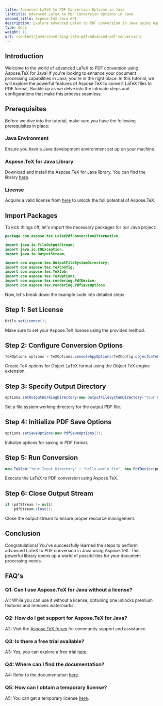 ```yaml
---
title: Advanced LaTeX to PDF Conversion Options in Java
linktitle: Advanced LaTeX to PDF Conversion Options in Java
second_title: Aspose.TeX Java API
description: Explore advanced LaTeX to PDF conversion in Java using Aspose.TeX. Unlock powerful document processing with step-by-step guidance.
type: docs
weight: 11
url: /content/java/converting-lato-pdf/advanced-pdf-conversion/
---
```

## Introduction

Welcome to the world of advanced LaTeX to PDF conversion using Aspose.TeX for Java! If you're looking to enhance your document processing capabilities in Java, you're in the right place. In this tutorial, we will explore the powerful features of Aspose.TeX to convert LaTeX files to PDF format. Buckle up as we delve into the intricate steps and configurations that make this process seamless.

## Prerequisites

Before we dive into the tutorial, make sure you have the following prerequisites in place:

### Java Environment
Ensure you have a Java development environment set up on your machine.

### Aspose.TeX for Java Library
Download and install the Aspose.TeX for Java library. You can find the library [here](https://releases.aspose.com/tex/java/).

### License
Acquire a valid license from [here](https://purchase.aspose.com/buy) to unlock the full potential of Aspose.TeX.

## Import Packages

To kick things off, let's import the necessary packages for our Java project:

```java
package com.aspose.tex.LaTeXPdfConversionAlternative;

import java.io.FileOutputStream;
import java.io.IOException;
import java.io.OutputStream;

import com.aspose.tex.OutputFileSystemDirectory;
import com.aspose.tex.TeXConfig;
import com.aspose.tex.TeXJob;
import com.aspose.tex.TeXOptions;
import com.aspose.tex.rendering.PdfDevice;
import com.aspose.tex.rendering.PdfSaveOptions;
```

Now, let's break down the example code into detailed steps:

## Step 1: Set License

```java
Utils.setLicense();
```

Make sure to set your Aspose.TeX license using the provided method.

## Step 2: Configure Conversion Options

```java
TeXOptions options = TeXOptions.consoleAppOptions(TeXConfig.objectLaTeX());
```

Create TeX options for Object LaTeX format using the Object TeX engine extension.

## Step 3: Specify Output Directory

```java
options.setOutputWorkingDirectory(new OutputFileSystemDirectory("Your Output Directory"));
```

Set a file system working directory for the output PDF file.

## Step 4: Initialize PDF Save Options

```java
options.setSaveOptions(new PdfSaveOptions());
```

Initialize options for saving in PDF format.

## Step 5: Run Conversion

```java
new TeXJob("Your Input Directory" + "hello-world.ltx", new PdfDevice(pdfStream), options).run();
```

Execute the LaTeX to PDF conversion using Aspose.TeX.

## Step 6: Close Output Stream

```java
if (pdfStream != null)
    pdfStream.close();
```

Close the output stream to ensure proper resource management.

## Conclusion

Congratulations! You've successfully learned the steps to perform advanced LaTeX to PDF conversion in Java using Aspose.TeX. This powerful library opens up a world of possibilities for your document processing needs.

## FAQ's

### Q1: Can I use Aspose.TeX for Java without a license?

A1: While you can use it without a license, obtaining one unlocks premium features and removes watermarks.

### Q2: How do I get support for Aspose.TeX for Java?

A2: Visit the [Aspose.TeX forum](https://forum.aspose.com/c/tex/47) for community support and assistance.

### Q3: Is there a free trial available?

A3: Yes, you can explore a free trial [here](https://releases.aspose.com/).

### Q4: Where can I find the documentation?

A4: Refer to the documentation [here](https://reference.aspose.com/tex/java/).

### Q5: How can I obtain a temporary license?

A5: You can get a temporary license [here](https://purchase.aspose.com/temporary-license/).